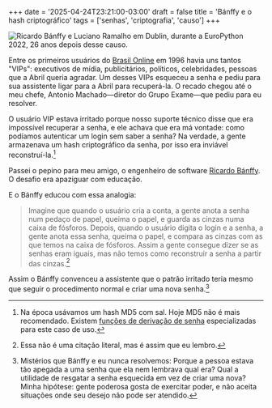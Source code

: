 +++
date = '2025-04-24T23:21:00-03:00'
draft = false
title = 'Bánffy e o hash criptográfico'
tags = ['senhas', 'criptografia', 'causo']
+++

<img src="/posts/banffy-hash/banffy-lr-dublin.jpg" width="{{< width >}}"
alt="Ricardo Bánffy e Luciano Ramalho em Dublin, durante a EuroPython 2022, 26 anos depois desse causo.">

Entre os primeiros usuários do
[Brasil Online](https://pt.wikipedia.org/wiki/Brasil_Online) em 1996 
havia uns tantos "VIPs": executivos de mídia, publicitários, políticos,
celebridades, pessoas que a Abril queria agradar.
Um desses VIPs esqueceu a senha e pediu para sua assistente
ligar para a Abril para recuperá-la.
O recado chegou até o meu chefe, Antonio Machado—diretor do Grupo Exame—que
pediu para eu resolver.

O usuário VIP estava irritado porque nosso suporte técnico
disse que era impossível recuperar a senha, e ele achava que era má vontade:
como podíamos autenticar um login sem saber a senha?
Na verdade, a gente armazenava um hash criptográfico da
senha, por isso era inviável reconstruí-la.[^1]

Passei o pepino para meu amigo, o engenheiro de software
[Ricardo Bánffy](https://www.linkedin.com/in/ricardobanffy/).
O desafio era apaziguar com educação.

E o Bánffy educou com essa analogia:

> Imagine que quando o usuário cria a conta, a gente anota a senha num pedaço de
> papel, queima o papel, e guarda as cinzas numa caixa de fósforos.
> Depois, quando o usuário digita o login e a senha, a gente anota essa
> senha, queima o papel, e compara as cinzas com as que temos na caixa de
> fósforos. Assim a gente consegue dizer se as senhas eram iguais, mas
> não temos como reconstruir a senha a partir das cinzas.[^2]

Assim o Bánffy convenceu a assistente que o patrão irritado teria mesmo
que seguir o procedimento normal e criar uma nova senha.[^3]


[^1]: Na época usávamos um hash MD5 com sal.
Hoje MD5 não é mais recomendado.
Existem [funções de derivação de
senha](https://en.wikipedia.org/wiki/Key_derivation_function)
especializadas para este caso de uso.

[^2]: Essa não é uma citação literal, mas é assim que eu lembro.

[^3]: Mistérios que Bánffy e eu nunca resolvemos: Porque a
pessoa estava tão apegada a uma senha que ela nem lembrava qual era?
Qual a utilidade de resgatar a senha esquecida em vez de criar uma nova?
Minha hipótese: gente poderosa gosta de exercitar poder,
e não aceita situações onde seu desejo não pode ser atendido.
